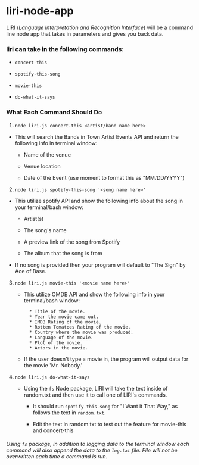 # liri-node-app
LIRI (*_Language_ Interpretation and Recognition Interface*) will be a command line node app that takes in parameters and gives you back data.

### liri can take in the following commands:
   * `concert-this`

   * `spotify-this-song`

   * `movie-this`

   * `do-what-it-says`

### What Each Command Should Do

1. `node liri.js concert-this <artist/band name here>`
  * This will search the Bands in Town Artist Events API and return the following info in terminal window:
  
    * Name of the venue

    * Venue location

    * Date of the Event (use moment to format this as "MM/DD/YYYY")

2. `node liri.js spotify-this-song '<song name here>'`
  * This utilize spotify API and show the following info about the song in your terminal/bash window:

     * Artist(s)

     * The song's name

     * A preview link of the song from Spotify

     * The album that the song is from

   * If no song is provided then your program will default to "The Sign" by Ace of Base.
   
3. `node liri.js movie-this '<movie name here>'`

   * This utilize OMDB API and show the following info in your terminal/bash window:

     ```
       * Title of the movie.
       * Year the movie came out.
       * IMDB Rating of the movie.
       * Rotten Tomatoes Rating of the movie.
       * Country where the movie was produced.
       * Language of the movie.
       * Plot of the movie.
       * Actors in the movie.
     ```

   * If the user doesn't type a movie in, the program will output data for the movie 'Mr. Nobody.'
   
4. `node liri.js do-what-it-says`

   * Using the `fs` Node package, LIRI will take the text inside of random.txt and then use it to call one of LIRI's commands.

     * It should run `spotify-this-song` for "I Want it That Way," as follows the text in `random.txt`.

     * Edit the text in random.txt to test out the feature for movie-this and concert-this
     
###### Using `fs` package, in addition to logging data to the terminal window each command will also append the data to the `log.txt` file. File will not be overwritten each time a command is run.

